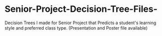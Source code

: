 # Senior-Project-Decision-Tree-Files-
Decision Trees I made for Senior Project that Predicts a student's learning style and preferred class type. (Presentation and Poster file available)
